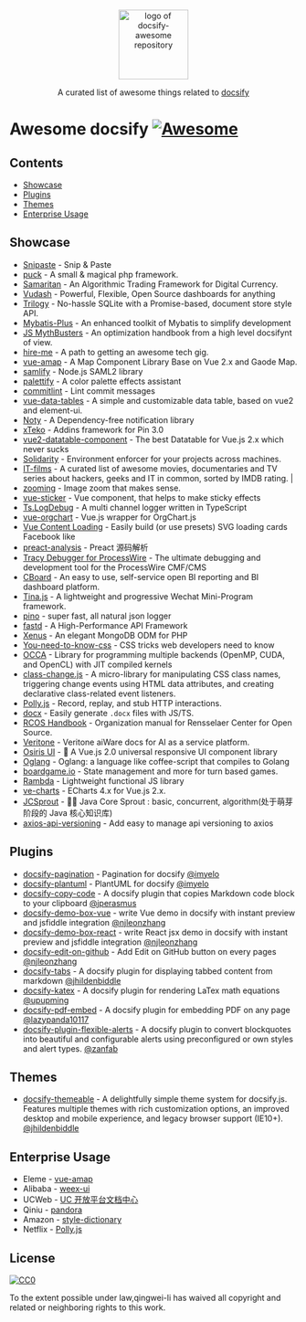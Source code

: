 <p align="center">
  <br>
  <img width="122" src="https://user-images.githubusercontent.com/7565692/35311593-3edd9102-00f2-11e8-98fb-38be1d0e650f.png" alt="logo of docsify-awesome repository">
  <br>
</p>

<p align="center">
  A curated list of awesome things related to <a href="//docsify.js.org">docsify</a>
</p>

# Awesome docsify [![Awesome](https://awesome.re/badge.svg)](https://awesome.re)

## Contents

- [Showcase](#showcase)
- [Plugins](#plugins)
- [Themes](#themes)
- [Enterprise Usage](#enterprise-usage)

## Showcase

- [Snipaste](https://docs.snipaste.com/) - Snip & Paste
- [puck](https://puck.zz173.com/) - A small & magical php framework.
- [Samaritan](http://samaritan.stockdb.org) - An Algorithmic Trading Framework for Digital Currency.
- [Vudash](http://vudash.github.io/vudash/) - Powerful, Flexible, Open Source dashboards for anything
- [Trilogy](http://trilogy.js.org) - No-hassle SQLite with a Promise-based, document store style API.
- [Mybatis-Plus](http://mp.baomidou.com/) - An enhanced toolkit of Mybatis to simplify development
- [JS MythBusters](https://mythbusters.js.org) - An optimization handbook from a high level docsifynt of view.
- [hire-me](https://fvcproductions.github.io/hire-me) - A path to getting an awesome tech gig.
- [vue-amap](https://elemefe.github.io/vue-amap/) - A Map Component Library Base on Vue 2.x and Gaode Map.
- [samlify](https://samlify.js.org) - Node.js SAML2 library
- [palettify](https://dobromir-hristov.github.io/palettify/) - A color palette effects assistant
- [commitlint](https://marionebl.github.io/commitlint/) - Lint commit messages
- [vue-data-tables](https://github.com/njleonzhang/vue-data-tables/) - A simple and customizable data table, based on vue2 and element-ui.
- [Noty](http://ned.im/noty/) - A Dependency-free notification library
- [xTeko](https://docs.xteko.com/) - Addins framework for Pin 3.0
- [vue2-datatable-component](https://github.com/OneWayTech/vue2-datatable) - The best Datatable for Vue.js 2.x which never sucks
- [Solidarity](https://infinitered.github.io/solidarity/) - Environment enforcer for your projects across machines.
- [IT-films](https://greybax.github.com/awesome-IT-films) - A curated list of awesome movies, documentaries and TV series about hackers, geeks and IT in common, sorted by IMDB rating. |
- [zooming](http://desmonding.me/zooming/docs) - Image zoom that makes sense.
- [vue-sticker](https://kamilocean.github.io/vue-sticker/#/) - Vue component, that helps to make sticky effects
- [Ts.LogDebug](https://romakita.github.io/ts-log-debug/#/) - A multi channel logger written in TypeScript
- [vue-orgchart](https://spiritree.github.io/vue-orgchart) - Vue.js wrapper for OrgChart.js
- [Vue Content Loading](https://lucasleandro1204.github.io/vue-content-loading) - Easily build (or use presets) SVG loading cards Facebook like
- [preact-analysis](https://sinkmind.github.io/preact-analysis/) - Preact 源码解析
- [Tracy Debugger for ProcessWire](https://adrianbj.github.io/TracyDebugger) - The ultimate debugging and development tool for the ProcessWire CMF/CMS
- [CBoard](https://yzhang921.github.io/cboard_doc) - An easy to use, self-service open BI reporting and BI dashboard platform.
- [Tina.js](https://tina.js.org) - A lightweight and progressive Wechat Mini-Program framework.
- [pino](https://getpino.io/#/) - super fast, all natural json logger
- [fastd](http://fastdlabs.com/#/) - A High-Performance API Framework
- [Xenus](https://abellion.github.io/xenus) - An elegant MongoDB ODM for PHP
- [You-need-to-know-css](https://l-hammer.github.io/You-need-to-know-css/) - CSS tricks web developers need to know
- [OCCA](http://libocca.org) - Library for programming multiple backends (OpenMP, CUDA, and OpenCL) with JIT compiled kernels
- [class-change.js](https://jhildenbiddle.github.io/class-change/) - A micro-library for manipulating CSS class names, triggering change events using HTML data attributes, and creating declarative class-related event listeners.
- [Polly.js](https://netflix.github.io/pollyjs) - Record, replay, and stub HTTP interactions.
- [docx](https://docx.js.org) - Easily generate `.docx` files with JS/TS.
- [RCOS Handbook](https://handbook.rcos.io) - Organization manual for Rensselaer Center for Open Source.
- [Veritone](https://docs.veritone.com/) - Veritone aiWare docs for AI as a service platform.
- [Osiris UI](https://osiris-ui.github.io/osiris) - :art: A Vue.js 2.0 universal responsive UI component library
- [Oglang](https://champii.github.io/og) - Oglang: a language like coffee-script that compiles to Golang
- [boardgame.io](https://boardgame.io/#/) - State management and more for turn based games.
- [Rambda](https://selfrefactor.github.io/rambda/#/) - Lightweight functional JS library
- [ve-charts](https://vueblocks.github.io/ve-charts/) - ECharts 4.x for Vue.js 2.x.
- [JCSprout](https://crossoverjie.top/JCSprout/) - 👨‍🎓 Java Core Sprout : basic, concurrent, algorithm(处于萌芽阶段的 Java 核心知识库)
- [axios-api-versioning](https://weffe.github.io/axios-api-versioning) - Add easy to manage api versioning to axios

## Plugins

- [docsify-pagination](https://github.com/imyelo/docsify-pagination) - Pagination for docsify [@imyelo](https://github.com/imyelo)
- [docsify-plantuml](https://github.com/imyelo/docsify-plantuml) - PlantUML for docsify [@imyelo](https://github.com/imyelo)
- [docsify-copy-code](https://github.com/jperasmus/docsify-copy-code) - A docsify plugin that copies Markdown code block to your clipboard [@jperasmus](https://github.com/jperasmus)
- [docsify-demo-box-vue](https://github.com/njleonzhang/docsify-demo-box-vue) - write Vue demo in docsify with instant preview and jsfiddle integration [@njleonzhang](https://github.com/njleonzhang/docsify-demo-box-vue)
- [docsify-demo-box-react](https://github.com/njleonzhang/docsify-demo-box-react) - write React jsx demo in docsify with instant preview and jsfiddle integration [@njleonzhang](https://github.com/njleonzhang/docsify-demo-box-vue)
- [docsify-edit-on-github](https://github.com/njleonzhang/docsify-edit-on-github) - Add Edit on GitHub button on every pages [@njleonzhang](https://github.com/njleonzhang/docsify-demo-box-vue)
- [docsify-tabs](https://jhildenbiddle.github.io/docsify-tabs) - A docsify plugin for displaying tabbed content from markdown [@jhildenbiddle](https://github.com/jhildenbiddle/docsify-tabs)
- [docsify-katex](https://github.com/upupming/docsify-katex) - A docsify plugin for rendering LaTex math equations [@upupming](https://github.com/upupming)
- [docsify-pdf-embed](https://github.com/lazypanda10117/docsify-pdf-embed) - A docsify plugin for embedding PDF on any page [@lazypanda10117](https://github.com/lazypanda10117)
- [docsify-plugin-flexible-alerts](https://github.com/zanfab/docsify-plugin-flexible-alerts) - A docsify plugin to convert blockquotes into beautiful and configurable alerts using preconfigured or own styles and alert types. [@zanfab](https://github.com/zanfab)

## Themes

- [docsify-themeable](https://jhildenbiddle.github.io/docsify-themeable) - A delightfully simple theme system for docsify.js. Features multiple themes with rich customization options, an improved desktop and mobile experience, and legacy browser support (IE10+). [@jhildenbiddle](https://github.com/jhildenbiddle/docsify-themeable)

## Enterprise Usage

- Eleme - [vue-amap](https://elemefe.github.io/vue-amap/#/)
- Alibaba - [weex-ui](https://alibaba.github.io/weex-ui/#/)
- UCWeb - [UC 开放平台文档中心](http://doc.open-uc.cn)
- Qiniu - [pandora](https://qiniu.github.io/pandora-docs-v2/#/)
- Amazon - [style-dictionary](https://amzn.github.io/style-dictionary/#/)
- Netflix - [Polly.js](https://netflix.github.io/pollyjs/#/README)

## License

[![CC0](http://mirrors.creativecommons.org/presskit/buttons/88x31/svg/cc-zero.svg)](https://creativecommons.org/publicdomain/zero/1.0/)

To the extent possible under law,qingwei-li has waived all copyright and related or neighboring rights to this work.
